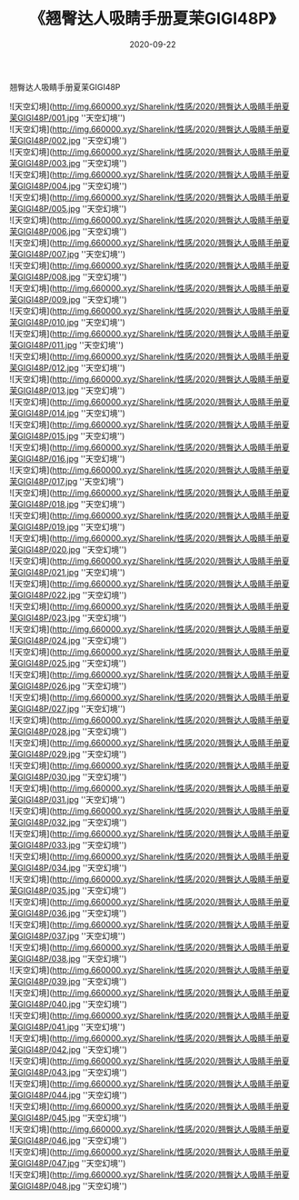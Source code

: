 ﻿---
layout: post
title:  《翘臀达人吸睛手册夏茉GIGI48P》
date:   2020-09-22
img: http://img.660000.xyz/Sharelink/性感/2020/翘臀达人吸睛手册夏茉GIGI48P/000.jpg
categories: [美女, 性感, 泳衣]
---

翘臀达人吸睛手册夏茉GIGI48P



![天空幻境](http://img.660000.xyz/Sharelink/性感/2020/翘臀达人吸睛手册夏茉GIGI48P/001.jpg ''天空幻境'') <br>
![天空幻境](http://img.660000.xyz/Sharelink/性感/2020/翘臀达人吸睛手册夏茉GIGI48P/002.jpg ''天空幻境'') <br>
![天空幻境](http://img.660000.xyz/Sharelink/性感/2020/翘臀达人吸睛手册夏茉GIGI48P/003.jpg ''天空幻境'') <br>
![天空幻境](http://img.660000.xyz/Sharelink/性感/2020/翘臀达人吸睛手册夏茉GIGI48P/004.jpg ''天空幻境'') <br>
![天空幻境](http://img.660000.xyz/Sharelink/性感/2020/翘臀达人吸睛手册夏茉GIGI48P/005.jpg ''天空幻境'') <br>
![天空幻境](http://img.660000.xyz/Sharelink/性感/2020/翘臀达人吸睛手册夏茉GIGI48P/006.jpg ''天空幻境'') <br>
![天空幻境](http://img.660000.xyz/Sharelink/性感/2020/翘臀达人吸睛手册夏茉GIGI48P/007.jpg ''天空幻境'') <br>
![天空幻境](http://img.660000.xyz/Sharelink/性感/2020/翘臀达人吸睛手册夏茉GIGI48P/008.jpg ''天空幻境'') <br>
![天空幻境](http://img.660000.xyz/Sharelink/性感/2020/翘臀达人吸睛手册夏茉GIGI48P/009.jpg ''天空幻境'') <br>
![天空幻境](http://img.660000.xyz/Sharelink/性感/2020/翘臀达人吸睛手册夏茉GIGI48P/010.jpg ''天空幻境'') <br>
![天空幻境](http://img.660000.xyz/Sharelink/性感/2020/翘臀达人吸睛手册夏茉GIGI48P/011.jpg ''天空幻境'') <br>
![天空幻境](http://img.660000.xyz/Sharelink/性感/2020/翘臀达人吸睛手册夏茉GIGI48P/012.jpg ''天空幻境'') <br>
![天空幻境](http://img.660000.xyz/Sharelink/性感/2020/翘臀达人吸睛手册夏茉GIGI48P/013.jpg ''天空幻境'') <br>
![天空幻境](http://img.660000.xyz/Sharelink/性感/2020/翘臀达人吸睛手册夏茉GIGI48P/014.jpg ''天空幻境'') <br>
![天空幻境](http://img.660000.xyz/Sharelink/性感/2020/翘臀达人吸睛手册夏茉GIGI48P/015.jpg ''天空幻境'') <br>
![天空幻境](http://img.660000.xyz/Sharelink/性感/2020/翘臀达人吸睛手册夏茉GIGI48P/016.jpg ''天空幻境'') <br>
![天空幻境](http://img.660000.xyz/Sharelink/性感/2020/翘臀达人吸睛手册夏茉GIGI48P/017.jpg ''天空幻境'') <br>
![天空幻境](http://img.660000.xyz/Sharelink/性感/2020/翘臀达人吸睛手册夏茉GIGI48P/018.jpg ''天空幻境'') <br>
![天空幻境](http://img.660000.xyz/Sharelink/性感/2020/翘臀达人吸睛手册夏茉GIGI48P/019.jpg ''天空幻境'') <br>
![天空幻境](http://img.660000.xyz/Sharelink/性感/2020/翘臀达人吸睛手册夏茉GIGI48P/020.jpg ''天空幻境'') <br>
![天空幻境](http://img.660000.xyz/Sharelink/性感/2020/翘臀达人吸睛手册夏茉GIGI48P/021.jpg ''天空幻境'') <br>
![天空幻境](http://img.660000.xyz/Sharelink/性感/2020/翘臀达人吸睛手册夏茉GIGI48P/022.jpg ''天空幻境'') <br>
![天空幻境](http://img.660000.xyz/Sharelink/性感/2020/翘臀达人吸睛手册夏茉GIGI48P/023.jpg ''天空幻境'') <br>
![天空幻境](http://img.660000.xyz/Sharelink/性感/2020/翘臀达人吸睛手册夏茉GIGI48P/024.jpg ''天空幻境'') <br>
![天空幻境](http://img.660000.xyz/Sharelink/性感/2020/翘臀达人吸睛手册夏茉GIGI48P/025.jpg ''天空幻境'') <br>
![天空幻境](http://img.660000.xyz/Sharelink/性感/2020/翘臀达人吸睛手册夏茉GIGI48P/026.jpg ''天空幻境'') <br>
![天空幻境](http://img.660000.xyz/Sharelink/性感/2020/翘臀达人吸睛手册夏茉GIGI48P/027.jpg ''天空幻境'') <br>
![天空幻境](http://img.660000.xyz/Sharelink/性感/2020/翘臀达人吸睛手册夏茉GIGI48P/028.jpg ''天空幻境'') <br>
![天空幻境](http://img.660000.xyz/Sharelink/性感/2020/翘臀达人吸睛手册夏茉GIGI48P/029.jpg ''天空幻境'') <br>
![天空幻境](http://img.660000.xyz/Sharelink/性感/2020/翘臀达人吸睛手册夏茉GIGI48P/030.jpg ''天空幻境'') <br>
![天空幻境](http://img.660000.xyz/Sharelink/性感/2020/翘臀达人吸睛手册夏茉GIGI48P/031.jpg ''天空幻境'') <br>
![天空幻境](http://img.660000.xyz/Sharelink/性感/2020/翘臀达人吸睛手册夏茉GIGI48P/032.jpg ''天空幻境'') <br>
![天空幻境](http://img.660000.xyz/Sharelink/性感/2020/翘臀达人吸睛手册夏茉GIGI48P/033.jpg ''天空幻境'') <br>
![天空幻境](http://img.660000.xyz/Sharelink/性感/2020/翘臀达人吸睛手册夏茉GIGI48P/034.jpg ''天空幻境'') <br>
![天空幻境](http://img.660000.xyz/Sharelink/性感/2020/翘臀达人吸睛手册夏茉GIGI48P/035.jpg ''天空幻境'') <br>
![天空幻境](http://img.660000.xyz/Sharelink/性感/2020/翘臀达人吸睛手册夏茉GIGI48P/036.jpg ''天空幻境'') <br>
![天空幻境](http://img.660000.xyz/Sharelink/性感/2020/翘臀达人吸睛手册夏茉GIGI48P/037.jpg ''天空幻境'') <br>
![天空幻境](http://img.660000.xyz/Sharelink/性感/2020/翘臀达人吸睛手册夏茉GIGI48P/038.jpg ''天空幻境'') <br>
![天空幻境](http://img.660000.xyz/Sharelink/性感/2020/翘臀达人吸睛手册夏茉GIGI48P/039.jpg ''天空幻境'') <br>
![天空幻境](http://img.660000.xyz/Sharelink/性感/2020/翘臀达人吸睛手册夏茉GIGI48P/040.jpg ''天空幻境'') <br>
![天空幻境](http://img.660000.xyz/Sharelink/性感/2020/翘臀达人吸睛手册夏茉GIGI48P/041.jpg ''天空幻境'') <br>
![天空幻境](http://img.660000.xyz/Sharelink/性感/2020/翘臀达人吸睛手册夏茉GIGI48P/042.jpg ''天空幻境'') <br>
![天空幻境](http://img.660000.xyz/Sharelink/性感/2020/翘臀达人吸睛手册夏茉GIGI48P/043.jpg ''天空幻境'') <br>
![天空幻境](http://img.660000.xyz/Sharelink/性感/2020/翘臀达人吸睛手册夏茉GIGI48P/044.jpg ''天空幻境'') <br>
![天空幻境](http://img.660000.xyz/Sharelink/性感/2020/翘臀达人吸睛手册夏茉GIGI48P/045.jpg ''天空幻境'') <br>
![天空幻境](http://img.660000.xyz/Sharelink/性感/2020/翘臀达人吸睛手册夏茉GIGI48P/046.jpg ''天空幻境'') <br>
![天空幻境](http://img.660000.xyz/Sharelink/性感/2020/翘臀达人吸睛手册夏茉GIGI48P/047.jpg ''天空幻境'') <br>
![天空幻境](http://img.660000.xyz/Sharelink/性感/2020/翘臀达人吸睛手册夏茉GIGI48P/048.jpg ''天空幻境'') <br>